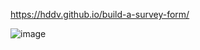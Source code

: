 https://hddv.github.io/build-a-survey-form/

![image](https://github.com/hddv/build-a-survey-form/assets/47508485/da02371a-d678-41e4-8a7e-43ddfa2b6c72)
